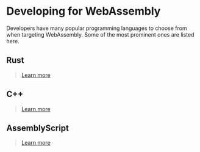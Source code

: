 # Developing for WebAssembly

Developers have many popular programming languages to choose from when targeting WebAssembly. Some of the most prominent ones are listed here.

## Rust

> [Learn more](/develop/rust.md)

## C++

> [Learn more](/develop/c-language.md)

## AssemblyScript

> [Learn more](/develop/assembly-script.md)
